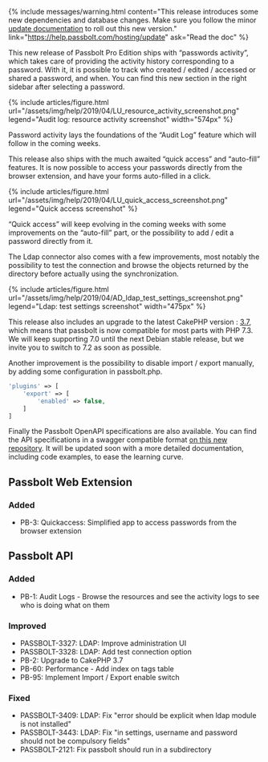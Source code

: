 {% include messages/warning.html
    content="This release introduces some new dependencies and database changes. Make sure you follow 
    the minor [update documentation](https://help.passbolt.com/hosting/update) to roll out this new version."
    link="https://help.passbolt.com/hosting/update"
    ask="Read the doc"
%}
<br>

This new release of Passbolt Pro Edition ships with “passwords activity”, 
which takes care of providing the activity history corresponding to a password. 
With it, it is possible to track who created / edited / accessed or shared a password, and when. 
You can find this new section in the right sidebar after selecting a password.

{% include articles/figure.html
    url="/assets/img/help/2019/04/LU_resource_activity_screenshot.png"
    legend="Audit log: resource activity screenshot"
    width="574px"
%}

Password activity lays the foundations of the “Audit Log” feature which will follow in the coming weeks.

This release also ships with the much awaited “quick access” and “auto-fill” features. 
It is now possible to access your passwords directly from the browser extension, 
and have your forms auto-filled in a click.

{% include articles/figure.html
    url="/assets/img/help/2019/04/LU_quick_access_screenshot.png"
    legend="Quick access screenshot"
%}

“Quick access” will keep evolving in the coming weeks with some improvements on the “auto-fill” part, 
or the possibility to add / edit a password directly from it.

The Ldap connector also comes with a few improvements, most notably the possibility to test the connection
 and browse the objects returned by the directory before actually using the synchronization.
 
{% include articles/figure.html
 url="/assets/img/help/2019/04/AD_ldap_test_settings_screenshot.png"
 legend="Ldap: test settings screenshot"
 width="475px"
%}

This release also includes an upgrade to the latest CakePHP version : [3.7](https://bakery.cakephp.org/2018/12/08/cakephp_370_released.html), which means that passbolt is now compatible for 
most parts with PHP 7.3. We will keep supporting 7.0 until the next Debian stable release, 
but we invite you to switch to 7.2 as soon as possible.

Another improvement is the possibility to disable import / export manually, by adding some configuration in passbolt.php.
 ```php
 'plugins' => [
     'export' => [
         'enabled' => false,
     ]
 ]
 ```

Finally the Passbolt OpenAPI specifications are also available. You can find the API specifications in a swagger compatible format 
[on this new repository](https://github.com/passbolt/passbolt_openapi_specs). It will be updated soon with a more detailed documentation, including code examples, to ease the learning curve.

## Passbolt Web Extension
### Added
- PB-3: Quickaccess: Simplified app to access passwords from the browser extension

## Passbolt API
### Added
- PB-1: Audit Logs - Browse the resources and see the activity logs to see who is doing what on them

### Improved
- PASSBOLT-3327: LDAP: Improve administration UI
- PASSBOLT-3328: LDAP: Add test connection option
- PB-2: Upgrade to CakePHP 3.7
- PB-60: Performance - Add index on tags table
- PB-95: Implement Import / Export enable switch

### Fixed
- PASSBOLT-3409: LDAP: Fix "error should be explicit when ldap module is not installed"
- PASSBOLT-3443: LDAP: Fix "in settings, username and password should not be compulsory fields"
- PASSBOLT-2121: Fix passbolt should run in a subdirectory

